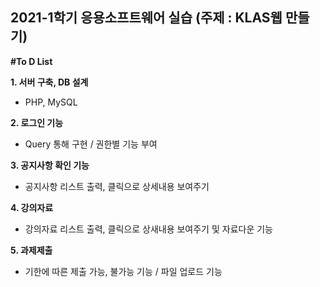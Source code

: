## 2021-1학기 응용소프트웨어 실습 (주제 : KLAS웹 만들기)


**#To D List**

**1. 서버 구축, DB 설계**
- PHP, MySQL

**2. 로그인 기능**
- Query 통해 구현 / 권한별 기능 부여

**3. 공지사항 확인 기능**
- 공지사항 리스트 출력, 클릭으로 상세내용 보여주기

**4. 강의자료**
- 강의자료 리스트 출력, 클릭으로 상새내용 보여주기 및 자료다운 기능 

**5. 과제제출**
- 기한에 따른 제출 가능, 불가능 기능 / 파일 업로드 기능


